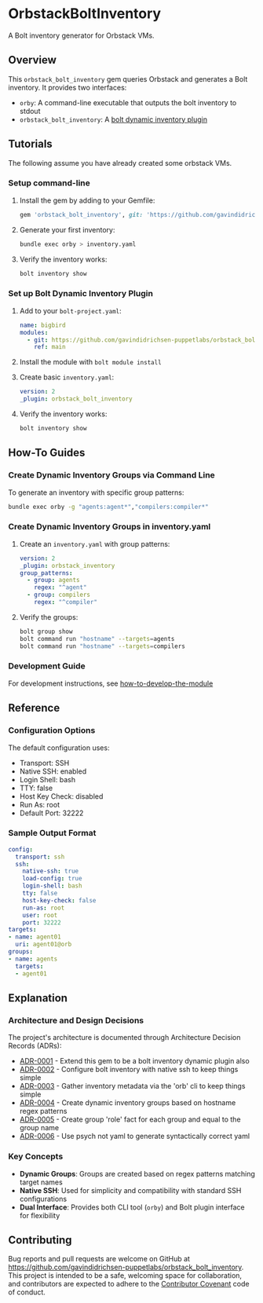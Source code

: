 # OrbstackBoltInventory

A Bolt inventory generator for Orbstack VMs.

## Overview

This `orbstack_bolt_inventory` gem queries Orbstack and generates a Bolt inventory. It provides two interfaces:

* `orby`: A command-line executable that outputs the bolt inventory to stdout
* `orbstack_bolt_inventory`: A [bolt dynamic inventory plugin](https://www.puppet.com/docs/bolt/latest/writing_plugins.html#reference-plugins)

## Tutorials

The following assume you have already created some orbstack VMs.

### Setup command-line

1. Install the gem by adding to your Gemfile:

   ```ruby
   gem 'orbstack_bolt_inventory', git: 'https://github.com/gavindidrichsen-puppetlabs/orbstack_bolt_inventory.git', branch: 'main'
   ```

2. Generate your first inventory:

   ```bash
   bundle exec orby > inventory.yaml
   ```

3. Verify the inventory works:

   ```bash
   bolt inventory show
   ```

### Set up Bolt Dynamic Inventory Plugin

1. Add to your `bolt-project.yaml`:

   ```yaml
   name: bigbird
   modules:
     - git: https://github.com/gavindidrichsen-puppetlabs/orbstack_bolt_inventory.git
       ref: main
   ```

2. Install the module with `bolt module install`

3. Create basic `inventory.yaml`:

   ```yaml
   version: 2
   _plugin: orbstack_bolt_inventory
   ```

4. Verify the inventory works:

   ```bash
   bolt inventory show
   ```

## How-To Guides

### Create Dynamic Inventory Groups via Command Line

To generate an inventory with specific group patterns:

```bash
bundle exec orby -g "agents:agent*","compilers:compiler*"
```

### Create Dynamic Inventory Groups in inventory.yaml

1. Create an `inventory.yaml` with group patterns:

   ```yaml
   version: 2
   _plugin: orbstack_inventory
   group_patterns:
     - group: agents
       regex: "^agent"
     - group: compilers
       regex: "^compiler"
   ```

2. Verify the groups:

   ```bash
   bolt group show
   bolt command run "hostname" --targets=agents
   bolt command run "hostname" --targets=compilers
   ```

### Development Guide

For development instructions, see [how-to-develop-the-module](./docs/how-tos/how-to-develop-the-module/README.md)

## Reference

### Configuration Options

The default configuration uses:

* Transport: SSH
* Native SSH: enabled
* Login Shell: bash
* TTY: false
* Host Key Check: disabled
* Run As: root
* Default Port: 32222

### Sample Output Format

```yaml
config:
  transport: ssh
  ssh:
    native-ssh: true
    load-config: true
    login-shell: bash
    tty: false
    host-key-check: false
    run-as: root
    user: root
    port: 32222
targets:
- name: agent01
  uri: agent01@orb
groups:
- name: agents
  targets:
  - agent01
```

## Explanation

### Architecture and Design Decisions

The project's architecture is documented through Architecture Decision Records (ADRs):

<!-- adrlog -->

* [ADR-0001](docs/adr/0001-extend-this-gem-to-be-a-bolt-inventory-dynamic-plugin-also.md) - Extend this gem to be a bolt inventory dynamic plugin also
* [ADR-0002](docs/adr/0002-configure-bolt-inventory-with-native-ssh-to-keep-things-simple.md) - Configure bolt inventory with native ssh to keep things simple
* [ADR-0003](docs/adr/0003-gather-inventory-metadata-via-the-orb-cli-to-keep-things-simple.md) - Gather inventory metadata via the 'orb' cli to keep things simple
* [ADR-0004](docs/adr/0004-create-dynamic-inventory-groups-based-on-hostname-regex-patterns.md) - Create dynamic inventory groups based on hostname regex patterns
* [ADR-0005](docs/adr/0005-create-group-role-fact-for-each-group-and-equal-to-the-group-name.md) - Create group 'role' fact for each group and equal to the group name
* [ADR-0006](docs/adr/0006-use-psych-not-yaml-to-generate-syntactically-correct-yaml.md) - Use psych not yaml to generate syntactically correct yaml

<!-- adrlogstop -->

### Key Concepts

* **Dynamic Groups**: Groups are created based on regex patterns matching target names
* **Native SSH**: Used for simplicity and compatibility with standard SSH configurations
* **Dual Interface**: Provides both CLI tool (`orby`) and Bolt plugin interface for flexibility

## Contributing

Bug reports and pull requests are welcome on GitHub at <https://github.com/gavindidrichsen-puppetlabs/orbstack_bolt_inventory>. This project is intended to be a safe, welcoming space for collaboration, and contributors are expected to adhere to the [Contributor Covenant](http://contributor-covenant.org) code of conduct.
